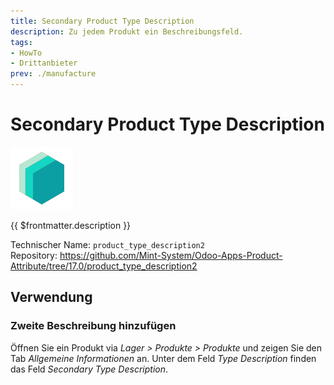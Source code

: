 ```yaml
---
title: Secondary Product Type Description
description: Zu jedem Produkt ein Beschreibungsfeld.
tags:
- HowTo
- Drittanbieter
prev: ./manufacture
---
```

# Secondary Product Type Description
![icon_oms_box](attachments/icons_odoo_mint_system.png)

{{ $frontmatter.description }}

Technischer Name: `product_type_description2`\
Repository: <https://github.com/Mint-System/Odoo-Apps-Product-Attribute/tree/17.0/product_type_description2>

## Verwendung

### Zweite Beschreibung hinzufügen

Öffnen Sie ein Produkt via *Lager > Produkte > Produkte* und zeigen Sie den Tab *Allgemeine Informationen* an. Unter dem Feld *Type Description* finden das Feld *Secondary Type Description*.
